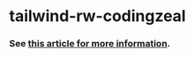 # tailwind-rw-codingzeal

### See [this article for more information](https://www.codingzeal.com/post/tailwind-is-a-popular-library-here-is-how-to-add-it-to-redwoodjs).



